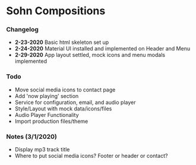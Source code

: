 # Sohn Compositions 

### Changelog
- **2-23-2020** Basic html skeleton set up
- **2-24-2020** Material UI installed and implemented on Header and Menu
- **2-29-2020** App layout settled, mock icons and menu modals implemented

### Todo
- Move social media icons to contact page
- Add 'now playing' section
- Service for configuration, email, and audio player
- Style/Layout with mock data/icons/files
- Audio Player Functionality
- Import production files/theme

### Notes (3/1/2020)
- Display mp3 track title
- Where to put social media icons? Footer or header or contact?
